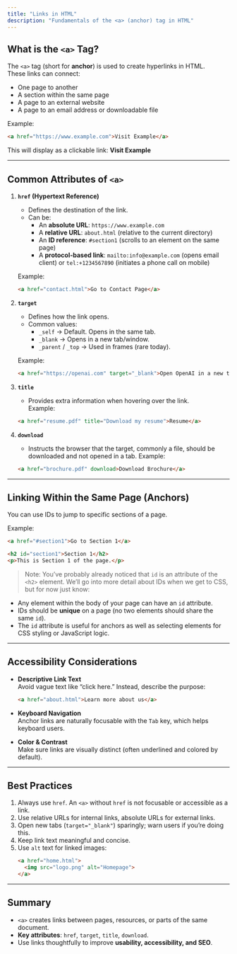 ```yaml
---
title: "Links in HTML"
description: "Fundamentals of the <a> (anchor) tag in HTML"
---
```


## What is the `<a>` Tag?

The `<a>` tag (short for **anchor**) is used to create hyperlinks in HTML.  
These links can connect:
- One page to another
- A section within the same page
- A page to an external website
- A page to an email address or downloadable file

Example:
```html
<a href="https://www.example.com">Visit Example</a>
```
This will display as a clickable link: **Visit Example**

---

## Common Attributes of `<a>`

1. **`href` (Hypertext Reference)**  
   - Defines the destination of the link.  
   - Can be:
     - An **absolute URL**: `https://www.example.com`
     - A **relative URL**: `about.html` (relative to the current directory)
     - An **ID reference**: `#section1` (scrolls to an element on the same page)
     - A **protocol-based link**: `mailto:info@example.com` (opens email client) or `tel:+1234567890` (initiates a phone call on mobile)

   Example:
   ```html
   <a href="contact.html">Go to Contact Page</a>
   ```

2. **`target`**  
   - Defines how the link opens.  
   - Common values:
     - `_self` → Default. Opens in the same tab.  
     - `_blank` → Opens in a new tab/window.  
     - `_parent` / `_top` → Used in frames (rare today).  

   Example:
   ```html
   <a href="https://openai.com" target="_blank">Open OpenAI in a new tab</a>
   ```

3. **`title`**  
   - Provides extra information when hovering over the link.  
   Example:
   ```html
   <a href="resume.pdf" title="Download my resume">Resume</a>
   ```

4. **`download`**  
   - Instructs the browser that the target, commonly a file, should be downloaded and not opened in a tab. 
   Example:
   ```html
   <a href="brochure.pdf" download>Download Brochure</a>
   ```

---

## Linking Within the Same Page (Anchors)

You can use IDs to jump to specific sections of a page.

Example:
```html
<a href="#section1">Go to Section 1</a>

<h2 id="section1">Section 1</h2>
<p>This is Section 1 of the page.</p>
```

>Note: You’ve probably already noticed that `id` is an attribute of the `<h2>` element.  We’ll go into more detail about IDs when we get to CSS, but for now just know:  
- Any element within the body of your page can have an `id` attribute.  
- IDs should be **unique** on a page (no two elements should share the same `id`).  
- The `id` attribute is useful for anchors as well as selecting elements for CSS styling or JavaScript logic.  
---

## Accessibility Considerations

- **Descriptive Link Text**  
  Avoid vague text like “click here.” Instead, describe the purpose:  
  ```html
  <a href="about.html">Learn more about us</a>
  ```

- **Keyboard Navigation**  
  Anchor links are naturally focusable with the `Tab` key, which helps keyboard users.

- **Color & Contrast**  
  Make sure links are visually distinct (often underlined and colored by default).

---

## Best Practices

1. Always use `href`. An `<a>` without `href` is not focusable or accessible as a link.  
2. Use relative URLs for internal links, absolute URLs for external links.  
3. Open new tabs (`target="_blank"`) sparingly; warn users if you’re doing this.  
4. Keep link text meaningful and concise.  
5. Use `alt` text for linked images:  
   ```html
   <a href="home.html">
     <img src="logo.png" alt="Homepage">
   </a>
   ```

---

## Summary

- `<a>` creates links between pages, resources, or parts of the same document.  
- **Key attributes**: `href`, `target`, `title`, `download`.  
- Use links thoughtfully to improve **usability, accessibility, and SEO**.  
